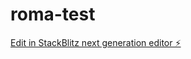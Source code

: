 # roma-test

[Edit in StackBlitz next generation editor ⚡️](https://stackblitz.com/~/github.com/gaintopskills/roma-test)
